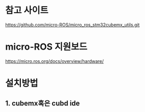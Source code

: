 # 참고 사이트

https://github.com/micro-ROS/micro_ros_stm32cubemx_utils.git

# micro-ROS 지원보드

https://micro.ros.org/docs/overview/hardware/




# 설치방법

## 1. cubemx혹은 cubd ide
